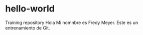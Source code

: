 # hello-world
Training repository
Hola Mi nomnbre es Fredy Meyer. 
Este es un entrenamiento de Git.
